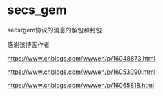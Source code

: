 # secs_gem
secs/gem协议的消息的解包和封包

感谢该博客作者

https://www.cnblogs.com/wwwen/p/16048873.html

https://www.cnblogs.com/wwwen/p/16053090.html

https://www.cnblogs.com/wwwen/p/16065818.html